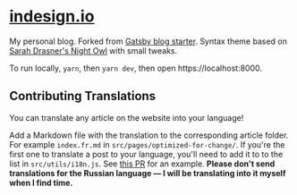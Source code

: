 # [indesign.io](https://indesign.io/)

My personal blog. Forked from [Gatsby blog starter](https://github.com/gatsbyjs/gatsby-starter-blog). Syntax theme based on [Sarah Drasner's Night Owl](https://github.com/sdras/night-owl-vscode-theme/) with small tweaks.

To run locally, `yarn`, then `yarn dev`, then open https://localhost:8000.

## Contributing Translations

You can translate any article on the website into your language!

Add a Markdown file with the translation to the corresponding article folder. For example `index.fr.md` in `src/pages/optimized-for-change/`. If you're the first one to translate a post to your language, you'll need to add it to to the list in `src/utils/i18n.js`. See [this PR](https://github.com/gaearon/indesign.io/pull/159) for an example. **Please don't send translations for the Russian language — I will be translating into it myself when I find time.**
